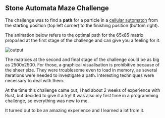 ## Stone Automata Maze Challenge

The challenge was to find a **path** for a particle in a [cellular automaton](https://en.wikipedia.org/wiki/Cellular_automaton) from the starting position (top left corner) to the finishing position (bottom right).

The animation below refers to the optimal path for the 65x85 matrix proposed at the first stage of the challenge and can give you a feeling for it.

![output](https://user-images.githubusercontent.com/60227644/231528356-4862d3b0-8912-414d-993b-5fed7f8dba60.gif)

The matrices at the second and final stage of the challenge could be as big as 2500x2500. For those, a graphical visualisation is prohibitive because of the sheer size. They were troublesome even to load in memory, as several iterations were needed to investigate a path. Interesting techniques were necessary to deal with them.

At the time this challenge came out, I had about 2 weeks of experience with Rust, but decided to give it a try! It was also my first time in a programming challenge, so everything was new to me.

It turned out to be an amazing experience and I learned a lot from it.
